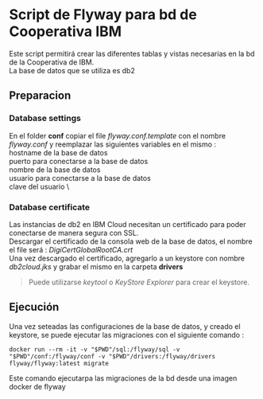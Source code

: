 # Script de Flyway para bd de Cooperativa IBM
Este script permitirá crear las diferentes tablas y vistas necesarias en la bd de la Cooperativa de IBM. \
La base de datos que se utiliza es db2

## Preparacion

### Database settings
En el folder **conf** copiar el file *flyway.conf.template* con el nombre *flyway.conf* y reemplazar las siguientes variables en el mismo : \
<host> hostname de la base de datos \
<port> puerto para conectarse a la base de datos \
<database> nombre de la base de datos \
<db2user> usuario para conectarse a la base de datos \
<db2password> clave del usuario \

### Database certificate
Las instancias de db2 en IBM Cloud necesitan un certificado para poder conectarse de manera segura con SSL. \
Descargar el certificado de la consola web de la base de datos, el nombre el file será : *DigiCertGlobalRootCA.crt* \
Una vez descargado el certificado, agregarlo a un keystore con nombre *db2cloud.jks* y grabar el mismo en la carpeta **drivers**

> Puede utilizarse *keytool* o *KeyStore Explorer* para crear el keystore.

## Ejecución
Una vez seteadas las configuraciones de la base de datos, y creado el keystore, se puede ejecutar las migraciones con el siguiente comando :

```
docker run --rm -it -v "$PWD"/sql:/flyway/sql -v "$PWD"/conf:/flyway/conf -v "$PWD"/drivers:/flyway/drivers flyway/flyway:latest migrate
```

Este comando ejecutarpa las migraciones de la bd desde una imagen docker de flyway

